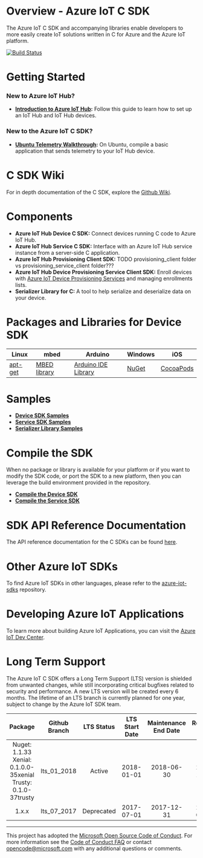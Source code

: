 # Overview - Azure IoT C SDK

The Azure IoT C SDK and accompanying libraries enable developers to more easily create IoT solutions written in C for Azure and the Azure IoT platform.

[![Build Status](https://azure-iot-sdks.visualstudio.com/azure-iot-sdks/_apis/build/status/c/integrate-into-repo-C)](https://azure-iot-sdks.visualstudio.com/azure-iot-sdks/_build/latest?definitionId=85)

# Getting Started

### New to Azure IoT Hub?

* **[Introduction to Azure IoT Hub](https://github.com/Azure/azure-iot-device-ecosystem/blob/master/setup_iothub.md):** Follow this guide to learn how to set up an IoT Hub and IoT Hub devices.

### New to the Azure IoT C SDK?

* **[Ubuntu Telemetry Walkthrough](./doc/ubuntu_telemetry_walkthrough.md):** On Ubuntu, compile a basic  application that sends telemetry to your IoT Hub device.

# C SDK Wiki

For in depth documentation of the C SDK, explore the [Github Wiki](https://github.com/Azure/azure-iot-sdk-c/wiki).

# Components 

* **Azure IoT Hub Device C SDK:** Connect devices running C code to Azure IoT Hub.
* **Azure IoT Hub Service C SDK:** Interface with an Azure IoT Hub service instance from a server-side C application.
* **Azure IoT Hub Provisioning Client SDK:** TODO provisioning_client folder vs provisioning_service_client folder???
* **Azure IoT Hub Device Provisioning Service Client SDK:** Enroll devices with [Azure IoT Device Provisioning Services](https://docs.microsoft.com/azure/iot-dps/) and managing enrollments lists.
* **Serializer Library for C:** A tool to help serialize and deserialize data on your device.


# Packages and Libraries for Device SDK

| Linux   | mbed         | Arduino             | Windows | iOS      |
|---------|--------------|---------------------|---------|----------|
| [apt-get](./iothub_client/readme.md#aptgetpackage) | [MBED library](./iothub_client/readme.md#mbed) | [Arduino IDE Library](./iothub_client/readme.md#arduino) | [NuGet](./iothub_client/readme.md#nugetpackage)   | [CocoaPods](https://cocoapods.org/pods/AzureIoTHubClient) |




# Samples

* [**Device SDK Samples**](./iothub_client/samples/)
* [**Service SDK Samples**](./iothub_service_client/samples/)
* [**Serializer Library Samples**](./serializer/samples/)

# Compile the SDK

When no package or library is available for your platform or if you want to modify the SDK code, or port the SDK to a new platform, then you can leverage the build environment provided in the repository.
  * [**Compile the Device SDK**](./iothub_client/readme.md#compile)
  * [**Compile the Service SDK**](./iothub_service_client/readme.md#compile)

# SDK API Reference Documentation

The API reference documentation for the C SDKs can be found [here][c-api-reference].

# Other Azure IoT SDKs

To find Azure IoT SDKs in other languages, please refer to the [azure-iot-sdks](https://github.com/azure/azure-iot-sdks) repository.

# Developing Azure IoT Applications

To learn more about building Azure IoT Applications, you can visit the [Azure IoT Dev Center](https://azure.microsoft.com/en-us/develop/iot/).

# Long Term Support

The Azure IoT C SDK offers a Long Term Support (LTS) version is shielded from unwanted changes, while still incorporating critical bugfixes related to security and performance. A new LTS version will be created every 6 months. The lifetime of an LTS branch is currently planned for one year, subject to change by the Azure IoT SDK team. 


| Package | Github Branch | LTS Status | LTS Start Date | Maintenance End Date | Removed Date |
| :-----------: | :-----------: | :--------: | :------------: | :------------------: | :----------: |
| Nuget: 1.1.33<br/> Xenial: 0.1.0.0-35xenial<br/> Trusty: 0.1.0-37trusty<br/>     | lts_01_2018   | Active     | 2018-01-01     | 2018-06-30           | 2018-12-31   |
| 1.x.x         | lts_07_2017   | Deprecated | 2017-07-01     | 2017-12-31           | 2018-06-30   |


---
This project has adopted the [Microsoft Open Source Code of Conduct](https://opensource.microsoft.com/codeofconduct/). For more information see the [Code of Conduct FAQ](https://opensource.microsoft.com/codeofconduct/faq/) or contact [opencode@microsoft.com](mailto:opencode@microsoft.com) with any additional questions or comments.

[iot-dev-center]: http://azure.com/iotdev
[iot-hub-documentation]: https://docs.microsoft.com/azure/iot-hub/
[devbox-setup]: doc/devbox_setup.md
[setup-iothub]: https://aka.ms/howtocreateazureiothub
[c-sdk-intro]: https://azure.microsoft.com/documentation/articles/iot-hub-device-sdk-c-intro/
[c-porting-guide]: https://github.com/Azure/azure-c-shared-utility/blob/master/devdoc/porting_guide.md
[c-cross-compile]: doc/SDK_cross_compile_example.md
[c-api-reference]: https://azure.github.io/azure-iot-sdk-c/index.html
[azure-iot-sdks]:https://github.com/azure/azure-iot-sdks
